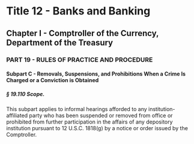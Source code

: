
# Title 12 - Banks and Banking
## Chapter I - Comptroller of the Currency, Department of the Treasury
### PART 19 - RULES OF PRACTICE AND PROCEDURE
#### Subpart C - Removals, Suspensions, and Prohibitions When a Crime Is Charged or a Conviction is Obtained
##### § 19.110 Scope.

This subpart applies to informal hearings afforded to any institution-affiliated party who has been suspended or removed from office or prohibited from further participation in the affairs of any depository institution pursuant to 12 U.S.C. 1818(g) by a notice or order issued by the Comptroller.
